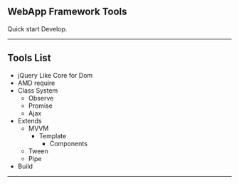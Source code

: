 ## WebApp Framework Tools
Quick start Develop.

--------------

## Tools List ##
+ jQuery Like Core for Dom
+ AMD require
+ Class System
    + Observe
    + Promise
    + Ajax
+ Extends
    + MVVM
        + Template
            + Components
    + Tween
    + Pipe
+ Build
------------
